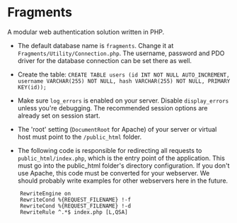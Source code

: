# Fragments
A modular web authentication solution written in PHP.

- The default database name is `fragments`. Change it at `Fragments/Utility/Connection.php`. The username, password and PDO driver for the database connection can be set there as well.

- Create the table: `CREATE TABLE users (id INT NOT NULL AUTO_INCREMENT, username VARCHAR(255) NOT NULL, hash VARCHAR(255) NOT NULL, PRIMARY KEY(id));`

- Make sure `log_errors` is enabled on your server. Disable `display_errors` unless you're debugging. The recommended session options are already set on session start.

- The 'root' setting (`DocumentRoot` for Apache) of your server or virtual host must point to the `/public_html` folder.

- The following code is responsible for redirecting all requests to `public_html/index.php`, which is the entry point of the application. This must go into the public_html folder's directory configuration. If you don't use Apache, this code must be converted for your webserver. We should probably write examples for other webservers here in the future.
```
    RewriteEngine on
    RewriteCond %{REQUEST_FILENAME} !-f
    RewriteCond %{REQUEST_FILENAME} !-d
    RewriteRule ^.*$ index.php [L,QSA]
```

